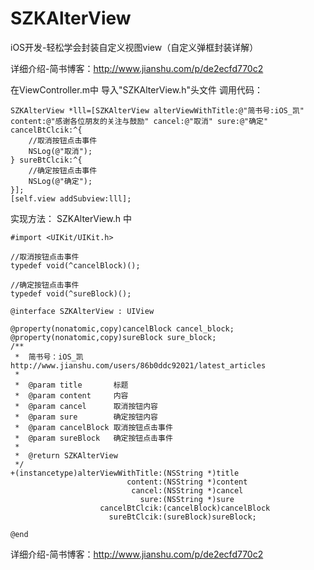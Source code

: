 # SZKAlterView
iOS开发-轻松学会封装自定义视图view（自定义弹框封装详解）

详细介绍-简书博客：http://www.jianshu.com/p/de2ecfd770c2

在ViewController.m中 导入"SZKAlterView.h"头文件
调用代码：

    SZKAlterView *lll=[SZKAlterView alterViewWithTitle:@"简书号:iOS_凯" content:@"感谢各位朋友的关注与鼓励" cancel:@"取消" sure:@"确定" cancelBtClcik:^{
        //取消按钮点击事件
        NSLog(@"取消");
    } sureBtClcik:^{
        //确定按钮点击事件
        NSLog(@"确定");
    }];
    [self.view addSubview:lll];

实现方法：
SZKAlterView.h 中
```
#import <UIKit/UIKit.h>

//取消按钮点击事件
typedef void(^cancelBlock)();

//确定按钮点击事件
typedef void(^sureBlock)();

@interface SZKAlterView : UIView

@property(nonatomic,copy)cancelBlock cancel_block;
@property(nonatomic,copy)sureBlock sure_block;
/**
 *  简书号：iOS_凯  http://www.jianshu.com/users/86b0ddc92021/latest_articles
 *
 *  @param title       标题
 *  @param content     内容
 *  @param cancel      取消按钮内容
 *  @param sure        确定按钮内容
 *  @param cancelBlock 取消按钮点击事件
 *  @param sureBlock   确定按钮点击事件
 *
 *  @return SZKAlterView
 */
+(instancetype)alterViewWithTitle:(NSString *)title
                          content:(NSString *)content
                           cancel:(NSString *)cancel
                             sure:(NSString *)sure
                    cancelBtClcik:(cancelBlock)cancelBlock
                      sureBtClcik:(sureBlock)sureBlock;

@end
```

详细介绍-简书博客：http://www.jianshu.com/p/de2ecfd770c2

